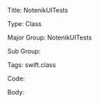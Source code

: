 Title:  NotenikUITests

Type:   Class

Major Group: NotenikUITests

Sub Group:   

Tags:   swift.class

Code:



Body:


